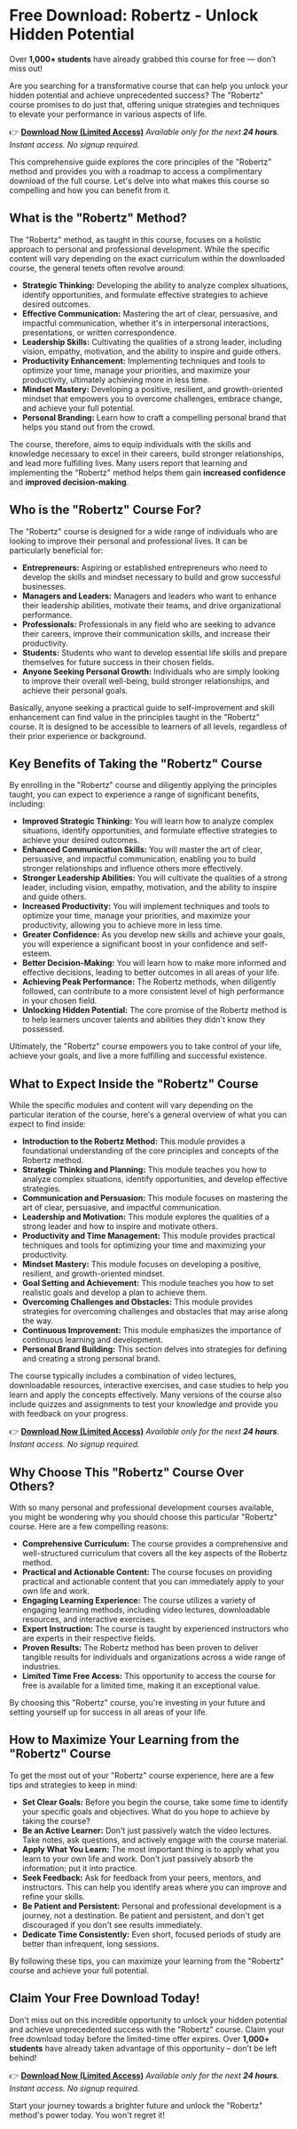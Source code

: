 # Free Download: Robertz - Unlock Hidden Potential

Over **1,000+ students** have already grabbed this course for free — don’t miss out!

Are you searching for a transformative course that can help you unlock your hidden potential and achieve unprecedented success? The "Robertz" course promises to do just that, offering unique strategies and techniques to elevate your performance in various aspects of life.

👉 [**Download Now (Limited Access)**](https://udemywork.com/robertz)
_Available only for the next **24 hours**. Instant access. No signup required._

This comprehensive guide explores the core principles of the "Robertz" method and provides you with a roadmap to access a complimentary download of the full course. Let's delve into what makes this course so compelling and how you can benefit from it.

## What is the "Robertz" Method?

The "Robertz" method, as taught in this course, focuses on a holistic approach to personal and professional development. While the specific content will vary depending on the exact curriculum within the downloaded course, the general tenets often revolve around:

*   **Strategic Thinking:** Developing the ability to analyze complex situations, identify opportunities, and formulate effective strategies to achieve desired outcomes.
*   **Effective Communication:** Mastering the art of clear, persuasive, and impactful communication, whether it's in interpersonal interactions, presentations, or written correspondence.
*   **Leadership Skills:** Cultivating the qualities of a strong leader, including vision, empathy, motivation, and the ability to inspire and guide others.
*   **Productivity Enhancement:** Implementing techniques and tools to optimize your time, manage your priorities, and maximize your productivity, ultimately achieving more in less time.
*   **Mindset Mastery:** Developing a positive, resilient, and growth-oriented mindset that empowers you to overcome challenges, embrace change, and achieve your full potential.
*   **Personal Branding:** Learn how to craft a compelling personal brand that helps you stand out from the crowd.

The course, therefore, aims to equip individuals with the skills and knowledge necessary to excel in their careers, build stronger relationships, and lead more fulfilling lives. Many users report that learning and implementing the "Robertz" method helps them gain **increased confidence** and **improved decision-making**.

## Who is the "Robertz" Course For?

The "Robertz" course is designed for a wide range of individuals who are looking to improve their personal and professional lives. It can be particularly beneficial for:

*   **Entrepreneurs:** Aspiring or established entrepreneurs who need to develop the skills and mindset necessary to build and grow successful businesses.
*   **Managers and Leaders:** Managers and leaders who want to enhance their leadership abilities, motivate their teams, and drive organizational performance.
*   **Professionals:** Professionals in any field who are seeking to advance their careers, improve their communication skills, and increase their productivity.
*   **Students:** Students who want to develop essential life skills and prepare themselves for future success in their chosen fields.
*   **Anyone Seeking Personal Growth:** Individuals who are simply looking to improve their overall well-being, build stronger relationships, and achieve their personal goals.

Basically, anyone seeking a practical guide to self-improvement and skill enhancement can find value in the principles taught in the "Robertz" course. It is designed to be accessible to learners of all levels, regardless of their prior experience or background.

## Key Benefits of Taking the "Robertz" Course

By enrolling in the "Robertz" course and diligently applying the principles taught, you can expect to experience a range of significant benefits, including:

*   **Improved Strategic Thinking:** You will learn how to analyze complex situations, identify opportunities, and formulate effective strategies to achieve your desired outcomes.
*   **Enhanced Communication Skills:** You will master the art of clear, persuasive, and impactful communication, enabling you to build stronger relationships and influence others more effectively.
*   **Stronger Leadership Abilities:** You will cultivate the qualities of a strong leader, including vision, empathy, motivation, and the ability to inspire and guide others.
*   **Increased Productivity:** You will implement techniques and tools to optimize your time, manage your priorities, and maximize your productivity, allowing you to achieve more in less time.
*   **Greater Confidence:** As you develop new skills and achieve your goals, you will experience a significant boost in your confidence and self-esteem.
*   **Better Decision-Making:** You will learn how to make more informed and effective decisions, leading to better outcomes in all areas of your life.
*   **Achieving Peak Performance:** The Robertz methods, when diligently followed, can contribute to a more consistent level of high performance in your chosen field.
*   **Unlocking Hidden Potential:** The core promise of the Robertz method is to help learners uncover talents and abilities they didn't know they possessed.

Ultimately, the "Robertz" course empowers you to take control of your life, achieve your goals, and live a more fulfilling and successful existence.

## What to Expect Inside the "Robertz" Course

While the specific modules and content will vary depending on the particular iteration of the course, here's a general overview of what you can expect to find inside:

*   **Introduction to the Robertz Method:** This module provides a foundational understanding of the core principles and concepts of the Robertz method.
*   **Strategic Thinking and Planning:** This module teaches you how to analyze complex situations, identify opportunities, and develop effective strategies.
*   **Communication and Persuasion:** This module focuses on mastering the art of clear, persuasive, and impactful communication.
*   **Leadership and Motivation:** This module explores the qualities of a strong leader and how to inspire and motivate others.
*   **Productivity and Time Management:** This module provides practical techniques and tools for optimizing your time and maximizing your productivity.
*   **Mindset Mastery:** This module focuses on developing a positive, resilient, and growth-oriented mindset.
*   **Goal Setting and Achievement:** This module teaches you how to set realistic goals and develop a plan to achieve them.
*   **Overcoming Challenges and Obstacles:** This module provides strategies for overcoming challenges and obstacles that may arise along the way.
*   **Continuous Improvement:** This module emphasizes the importance of continuous learning and development.
*   **Personal Brand Building:** This section delves into strategies for defining and creating a strong personal brand.

The course typically includes a combination of video lectures, downloadable resources, interactive exercises, and case studies to help you learn and apply the concepts effectively. Many versions of the course also include quizzes and assignments to test your knowledge and provide you with feedback on your progress.

👉 [**Download Now (Limited Access)**](https://udemywork.com/robertz)
_Available only for the next **24 hours**. Instant access. No signup required._

## Why Choose This "Robertz" Course Over Others?

With so many personal and professional development courses available, you might be wondering why you should choose this particular "Robertz" course. Here are a few compelling reasons:

*   **Comprehensive Curriculum:** The course provides a comprehensive and well-structured curriculum that covers all the key aspects of the Robertz method.
*   **Practical and Actionable Content:** The course focuses on providing practical and actionable content that you can immediately apply to your own life and work.
*   **Engaging Learning Experience:** The course utilizes a variety of engaging learning methods, including video lectures, downloadable resources, and interactive exercises.
*   **Expert Instruction:** The course is taught by experienced instructors who are experts in their respective fields.
*   **Proven Results:** The Robertz method has been proven to deliver tangible results for individuals and organizations across a wide range of industries.
*   **Limited Time Free Access:** This opportunity to access the course for free is available for a limited time, making it an exceptional value.

By choosing this "Robertz" course, you're investing in your future and setting yourself up for success in all areas of your life.

## How to Maximize Your Learning from the "Robertz" Course

To get the most out of your "Robertz" course experience, here are a few tips and strategies to keep in mind:

*   **Set Clear Goals:** Before you begin the course, take some time to identify your specific goals and objectives. What do you hope to achieve by taking the course?
*   **Be an Active Learner:** Don't just passively watch the video lectures. Take notes, ask questions, and actively engage with the course material.
*   **Apply What You Learn:** The most important thing is to apply what you learn to your own life and work. Don't just passively absorb the information; put it into practice.
*   **Seek Feedback:** Ask for feedback from your peers, mentors, and instructors. This can help you identify areas where you can improve and refine your skills.
*   **Be Patient and Persistent:** Personal and professional development is a journey, not a destination. Be patient and persistent, and don't get discouraged if you don't see results immediately.
*   **Dedicate Time Consistently:** Even short, focused periods of study are better than infrequent, long sessions.

By following these tips, you can maximize your learning from the "Robertz" course and achieve your full potential.

## Claim Your Free Download Today!

Don't miss out on this incredible opportunity to unlock your hidden potential and achieve unprecedented success with the "Robertz" course. Claim your free download today before the limited-time offer expires. Over **1,000+ students** have already taken advantage of this opportunity – don't be left behind!

👉 [**Download Now (Limited Access)**](https://udemywork.com/robertz)
_Available only for the next **24 hours**. Instant access. No signup required._

Start your journey towards a brighter future and unlock the "Robertz" method's power today. You won't regret it!
